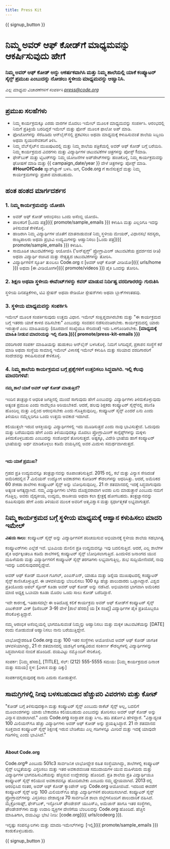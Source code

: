 ```yaml
---
title: Press Kit
---
```


{{ signup_button }}

# ನಿಮ್ಮ ಅವರ್ ಆಫ್ ಕೋಡ್‌ಗೆ ಮಾಧ್ಯಮವನ್ನು ಆಕರ್ಷಿಸುವುದು ಹೇಗೆ

### ನಿಮ್ಮ ಅವರ್ ಆಫ್ ಕೋಡ್ ಅನ್ನು ಆಕರ್ಷಕವಾಗಿಸಿ ಮತ್ತು ನಿಮ್ಮ ಶಾಲೆಯಲ್ಲಿ ಯಾಕೆ ಕಂಪ್ಯೂಟರ್ ಸೈನ್ಸ್‌ ಪ್ರಮುಖ ಎಂಬುದನ್ನು ನೋಡಲು ಸ್ಥಳೀಯ ಮಾಧ್ಯಮವನ್ನು ಆಹ್ವಾನಿಸಿ.

*ಎಲ್ಲ ಮಾಧ್ಯಮ ವಿಚಾರಣೆಗಳಿಗೆ ಸಂಪರ್ಕಿಸಿ <press@code.org>*

* * *

## ಪ್ರಮುಖ ಸಲಹೆಗಳು

- ನಿಮ್ಮ ಕಾರ್ಯಕ್ರಮಕ್ಕೂ ಎರಡು ವಾರಗಳ ಮೊದಲು ಇಮೇಲ್ ಮೂಲಕ ಮಾಧ್ಯಮವನ್ನು ಸಂಪರ್ಕಿಸಿ. ಆರಂಭದಲ್ಲಿ ನಿಮಗೆ ಪ್ರತಿಕ್ರಿಯೆ ಬರದಿದ್ದರೆ ಇಮೇಲ್ ಮತ್ತು ಫೋನ್‌ ಮೂಲಕ ಫಾಲೋ ಅಪ್ ಮಾಡಿ.
- ಫೋಟೋಗಳನ್ನು ಸೆರೆಹಿಡಿದು ಆನ್‌ಲೈನ್‌ನಲ್ಲಿ ಪ್ರಕಟಿಸಲು ಅಥವಾ ಮಾಧ್ಯಮಕ್ಕೆ ಕಳುಹಿಸುವಂತೆ ಶಾಲೆಯ ಸಿಬ್ಬಂದಿ ಅಥವಾ ಸ್ವಯಂಸೇವಕರಿಗೆ ತಿಳಿಸಿ.
- ನಿಮ್ಮ ವೆಬ್‌ಸೈಟ್‌ನ ಮುಖಪುಟದಲ್ಲಿ ಮತ್ತು ನಿಮ್ಮ ಶಾಲೆಯ ಪತ್ರಿಕೆಯಲ್ಲಿ ಅವರ್ ಆಫ್ ಕೋಡ್‌ ಬಗ್ಗೆ ಬರೆಯಿರಿ. ನಿಮ್ಮ ಕಾರ್ಯಕ್ರಮದ ವಿವರಗಳು ಮತ್ತು ವಿದ್ಯಾರ್ಥಿಗಳ ಚಟುವಟಿಕೆಗಳ ಚಿತ್ರಗಳನ್ನು ಪೋಸ್ಟ್ fಮಾಡಿ.
- ಫೇಸ್‌ಬುಕ್ ಮತ್ತು ಟ್ವಿಟರ್‌ಗನ್ನು ನಿಮ್ಮ ಯೋಜನೆಗಳ ಅಪ್‌ಡೇಟ್‌ಗಳನ್ನು ಹಂಚಿಕೊಳ್ಳಿ, ನಿಮ್ಮ ಕಾರ್ಯಕ್ರಮವನ್ನು ಘೋಷಣೆ ಮಾಡಿ ಮತ್ತು {{ campaign_date/year }} ವೇಳೆ ಚಿತ್ರಗಳನ್ನು ಪೋಸ್ಟ್ ಮಾಡಿ. **#HourOfCode** ಹ್ಯಾಶ್‌ಟ್ಯಾಗ್ ಬಳಸಿ. ಆಗ, Code.org ಗೆ ಕಾಣಿಸುತ್ತದೆ ಮತ್ತು ನಿಮ್ಮ ಕಾರ್ಯಕ್ರಮಗಳನ್ನು ಪ್ರಚಾರ ಮಾಡಬಹುದು.

## ಹಂತ ಹಂತದ ಮಾರ್ಗದರ್ಶನ

### 1. ನಿಮ್ಮ ಕಾರ್ಯಕ್ರಮವನ್ನು ಯೋಜಿಸಿ

- ಅವರ್ ಆಫ್ ಕೋಡ್ ಆರಂಭಿಸಲು ಒಂದು ಅಸೆಂಬ್ಲಿ ಯೋಜಿಸಿ.
- ಪಾಲಕರಿಗೆ [ಒಂದು ಪತ್ರ]({{ promote/sample_emails }}) ಕಳುಹಿಸಿ ಮತ್ತು ಎಲ್ಲರಿಗೂ ಇದನ್ನು ತಿಳಿಸುವಂತೆ ಕೇಳಿಕೊಳ್ಳಿ.
- ಹಾಜರಾಗಿ ನಿಮ್ಮ ವಿದ್ಯಾರ್ಥಿಗಳ ಜೊತೆಗೆ ಮಾತನಾಡುವಂತೆ ನಿಮ್ಮ ಸ್ಥಳೀಯ ಮೇಯರ್, ವಿಧಾನಸಭೆ ಸದಸ್ಯರು, ರಾಜ್ಯಪಾಲರು ಅಥವಾ ಪ್ರಭಾವಿ ಉದ್ಯಮಿಗಳನ್ನು ಆಹ್ವಾನಿಸಲು [ಒಂದು ಪತ್ರ]({{ promote/sample_emails }}) ಕಳುಹಿಸಿ.
- ಸಾಮೂಹಿಕ ಚಟುವಟಿಕೆಗಳನ್ನು ಆಯೋಜಿಸಿ ('ಅನ್‌ಪ್ಲಗ್ಡ್' ಪ್ರೋಗ್ರಾಮಿಂಗ್ ಚಟುವಟಿಕೆಯ ಪ್ರದರ್ಶನದ ರೀತಿ) ಅಥವಾ ವಿದ್ಯಾರ್ಥಿ ರಚಿಸಿದ ಮತ್ತು ನೇತೃತ್ವದ ಚಟುವಟಿಕೆಗಳನ್ನು ತೋರಿಸಿ.
- ವಿದ್ಯಾರ್ಥಿಗಳಿಗೆ ಸ್ಫೂರ್ತಿ ತುಂಬಲು Code.org ನ [ಅವರ್ ಆಫ್ ಕೋಡ್ ವೀಡಿಯೋ]({{ urls/home }}) ಅಥವಾ [ಈ ವೀಡಿಯೋಗಳ]({{ promote/videos }}) ಪೈಕಿ ಒಂದನ್ನು ತೋರಿಸಿ. <br />

### 2. ಶಿಕ್ಷಣ ಅಥವಾ ಸ್ಥಳೀಯ ಈವೆಂಟ್‌ಗಳನ್ನು ಕವರ್ ಮಾಡುವ ನಿರ್ದಿಷ್ಟ ವರದಿಗಾರರನ್ನು ಗುರುತಿಸಿ

ಸ್ಥಳೀಯ ದಿನಪತ್ರಿಕೆಗಳು, ಟಿವಿ ಸ್ಟೇಷನ್‌ ಅಥವಾ ರೇಡಿಯೋ ಸ್ಟೇಷನ್‌ಗಳು ಅಥವಾ ಬ್ಲಾಕ್‌ಗಳಂತಹವು.<br />

### 3. ಸ್ಥಳೀಯ ಮಾಧ್ಯಮವನ್ನು ಸಂಪರ್ಕಿಸಿ

ಇಮೇಲ್ ಮೂಲಕ ಸಂಪರ್ಕಿಸುವುದು ಉತ್ತಮ ವಿಧಾನ. ಇಮೇಲ್‌ ಸಂಕ್ಷಿಪ್ತವಾಗಿರಬೇಕು ಮತ್ತು "ಈ ಕಾರ್ಯಕ್ರಮದ ಬಗ್ಗೆ ಇತರರು ಯಾಕೆ ಕಾಳಜಿ ವಹಿಸಬೇಕು" ಎಂಬುದನ್ನು ಸಂವಹನ ನಡೆಸುವಂತಿರಬೇಕು. ಕಾರ್ಯಕ್ರಮದಲ್ಲಿ ಯಾರು ಇರುತ್ತಾರೆ ಎಂಬ ಮಾಹಿತಿಯನ್ನು (ದೂರವಾಣಿ ಸಂಖ್ಯೆಯೂ ಸೇರಿದಂತೆ) ಇದು ಒಳಗೊಂಡಿರಬೇಕು. **[ಮಾಧ್ಯಮಕ್ಕೆ ಮಾಹಿತಿ ನೀಡುವ ಮಾದರಿಯನ್ನು ಇಲ್ಲಿ ನೋಡಿ.]({{ promote/press-kit-emails }})**

ವರದಿಗಾರರ ಸಂಪರ್ಕ ಮಾಹಿತಿಯನ್ನು ಹುಡುಕಲು ಆನ್‌ಲೈನ್‌ ಬಳಸಿಕೊಳ್ಳಿ. ನಿಮಗೆ ಸಿಗದಿದ್ದರೆ, ಪ್ರಕಾಶನ ಸಂಸ್ಥೆಗೆ ಕರೆ ಮಾಡಿ ಅಥವಾ ಸಂಸ್ಥೆಯ ಸಾಮಾನ್ಯ ಇಮೇಲ್ ವಿಳಾಸಕ್ಕೆ ಇಮೇಲ್ ಕಳುಹಿಸಿ ಮತ್ತು ಸರಿಯಾದ ವರದಿಗಾರರಿಗೆ ಸಂದೇಶವನ್ನು ಕಳುಹಿಸುವಂತೆ ಕೇಳಿಕೊಳ್ಳಿ. <br />

### 4. ನಿಮ್ಮ ಶಾಲೆಯ ಕಾರ್ಯಕ್ರಮದ ಬಗ್ಗೆ ಪ್ರಶ್ನೆಗಳಿಗೆ ಉತ್ತರಿಸಲು ಸಿದ್ಧವಾಗಿರಿ. ಇಲ್ಲಿ ಕೆಲವು ಮಾದರಿಗಳಿವೆ:

#### ನಮ್ಮ ಶಾಲೆ ಯಾಕೆ ಅವರ್ ಆಫ್ ಕೋಡ್ ಮಾಡುತ್ತಿದೆ?

ಇಂದಿನ ತಂತ್ರಜ್ಞಾನ ಆಧರಿತ ಜಗತ್ತಿನಲ್ಲಿ ಮುಂದೆ ಸಾಗುವುದು ಹೇಗೆ ಎಂಬುದನ್ನು ವಿದ್ಯಾರ್ಥಿಗಳು ತಿಳಿದುಕೊಳ್ಳುವುದು ಅತ್ಯಂತ ಪ್ರಮುಖ ಎಂದು ನಾವೆಲ್ಲರೂ ಅರಿಯಬೇಕಿದೆ. ಆದರೆ, ಹಲವು ಶಿಕ್ಷಕರು ಕಂಪ್ಯೂಟರ್ ಸೈನ್ಸ್‌ನಲ್ಲಿ ಪರಿಣಿತಿ ಹೊಂದಿಲ್ಲ ಮತ್ತು ಎಲ್ಲಿಂದ ಆರಂಭಿಸಬೇಕು ಎಂದು ಗೊತ್ತಿರುವುದಿಲ್ಲ. ಕಂಪ್ಯೂಟರ್ ಸೈನ್ಸ್ ಎಂದರೆ ಏನು ಎಂದು ತಿಳಿಯಲು ನಮ್ಮೆಲ್ಲರಿಗೂ ಒಂದು ಉತ್ತಮ ಅವಕಾಶ ಇದಾಗಿದೆ.

ಕಲಿಯುತ್ತಲೇ ಇರುವ ಆಸಕ್ತಿಯನ್ನು ವಿದ್ಯಾರ್ಥಿಗಳಲ್ಲಿ ಇದು ಮೂಡಿಸುತ್ತದೆ ಎಂದು ನಾವು ಭಾವಿಸುತ್ತೇವೆ. ಓದುವುದು ಮತ್ತು ಬರೆಯುವುದು ಹೇಗೆ ಎಂದು ತಿಳಿಯುವುದಕ್ಕೂ ಮೊದಲು ಪ್ರೋಗ್ರಾಮಿಂಗ್ ಕಾನ್ಸೆಪ್ಟ್‌ಗಳನ್ನು ಮಕ್ಕಳು ತಿಳಿದುಕೊಳ್ಳಬಹುದು ಎಂಬುದನ್ನು ಸಂಶೋಧನೆ ತೋರಿಸುತ್ತದೆ. ಅಷ್ಟಕ್ಕೂ, ವಿದೇಶಿ ಭಾಷೆಯ ಹಾಗೆ ಕಂಪ್ಯೂಟರ್ ಭಾಷೆಯನ್ನು ಅರ್ಥ ಮಾಡಿಕೊಳ್ಳಲು ಕಡಿಮೆ ವಯಸ್ಸಿನಲ್ಲಿ ಅವರ ಮಿದುಳು ಸಮರ್ಥವಾಗಿರುತ್ತದೆ. <br /> <br />

#### ಇದು ಯಾಕೆ ಪ್ರಮುಖ?

ಗ್ರಹದ ಪ್ರತಿ ಉದ್ಯಮವನ್ನೂ ತಂತ್ರಜ್ಞಾನವನ್ನು ರೂಪಾಂತರಿಸುತ್ತಿದೆ. 2015 ರಲ್ಲಿ, ಕಲೆ ಮತ್ತು ವಿನ್ಯಾಸ ಸೇರಿದಂತೆ ಅಮೆರಿಕದಲ್ಲಿನ 7 ಮಿಲಿಯನ್‌ ಉದ್ಯೋಗ ಅವಕಾಶಗಳು ಕೋಡಿಂಗ್ ಕೌಶಲಗಳನ್ನು ಆಧರಿಸಿತ್ತು. ಆದರೆ, ಅಮೆರಿಕದ 60 ಶೇಕಡಾ ಶಾಲೆಗಳು ಕಂಪ್ಯೂಟರ್ ಸೈನ್ಸ್ ಅನ್ನು ಬೋಧಿಸುವುದಿಲ್ಲ. 21 ನೇ ಶತಮಾನದಲ್ಲಿ ಇದಕ್ಕೆ ಸಿದ್ಧವಾಗುವುದು ಅತ್ಯಂತ ಅಗತ್ಯದ್ದಾಗಿದೆ. ನಮ್ಮ ವಿದ್ಯಾರ್ಥಿಗಳು ಬೆಳೆದು ದೊಡ್ಡವರಾದಾಗ ಅವರು ಏನು ಮಾಡುತ್ತಾರೆ ಎಂಬುದು ನಮಗೆ ಗೊತ್ತಿಲ್ಲ. ಅವರು ವೈದ್ಯಕೀಯ, ಉದ್ಯಮ, ರಾಜಕೀಯ ಅಥವಾ ಕಲಾ ಕ್ಷೇತ್ರಕ್ಕೆ ಹೋಗಬಹದು. ತಂತ್ರಜ್ಞಾನವನ್ನು ರೂಪಿಸುವುದು ಹೇಗೆ ಎಂದು ತಿಳಿಯುವ ಮುಲಕ ಅವರಿಗೆ ಆತ್ಮವಿಶ್ವಾಸ ಮತ್ತು ಸ್ಫರ್ಧಾತ್ಮಕತೆ ಲಭ್ಯವಾಗುತ್ತದೆ. <br />

<a id="sample-emails"></a>

## ನಿಮ್ಮ ಕಾರ್ಯಕ್ರಮದ ಬಗ್ಗೆ ಸ್ಥಳೀಯ ಮಾಧ್ಯಮಕ್ಕೆ ಆಹ್ವಾನ ಕಳುಹಿಸಲು ಮಾದರಿ ಇಮೇಲ್

**ವಿಷಯ ಸಾಲು**: ಕಂಪ್ಯೂಟರ್ ಸೈನ್ಸ್‌ ಅನ್ನು ವಿದ್ಯಾರ್ಥಿಗಳಿಗೆ ಪರಿಚಯಿಸುವ ಅಭಿಯಾನಕ್ಕೆ ಸ್ಥಳೀಯ ಶಾಲೆಯ ಸಹಭಾಗಿತ್ವ

ಕಂಪ್ಯೂಟರ್‌ಗಳು ಎಲ್ಲೆಡೆ ಇವೆ. ಭೂಮಿಯ ಮೇಲಿನ ಪ್ರತಿ ಉದ್ಯಮವನ್ನೂ ಇವು ಬದಲಿಸುತ್ತಿವೆ. ಆದರೆ, ಎಲ್ಲ ಶಾಲೆಗಳ ಪೈಕಿ ಅರ್ಧಕ್ಕಿಂತಲೂ ಕಡಿಮೆ ಶಾಲೆಗಳಲ್ಲಿ ಕಂಪ್ಯೂಟರ್ ಸೈನ್ಸ್ ಬೋಧಿಸಲಾಗುತ್ತಿದೆ. ಹಿಂದುಳಿದ ಜನಾಂಗದ ಯುವ ಮಹಿಳೆಯರು ಮತ್ತು ವಿದ್ಯಾರ್ಥಿಗಳಿಗೆ ಕಂಪ್ಯೂಟರ್ ಸೈನ್ಸ್ ತರಗತಿಗಳು ಲಭ್ಯವಾಗುತ್ತಿಲ್ಲ. ಶುಭ ಸುದ್ದಿಯೇನೆಂದರೆ, ನಾವು ಇದನ್ನು ಬದಲಿಸುವುದರಲ್ಲಿದ್ದೇವೆ.

ಅವರ್ ಆಫ್ ಕೋಡ್‌ ಮೂಲಕ ಗೂಗಲ್‌, ಎಂಎಸ್‌ಎನ್, ಯಾಹೂ ಮತ್ತು ಡಿಸ್ನೆಯ ಮುಖಪುಟದಲ್ಲಿ ಕಂಪ್ಯೂಟರ್ ಸೈನ್ಸ್ ಕಾಣಿಸಿಕೊಳ್ಳುತ್ತಿದೆ. ಈ ಚಳವಳಿಯನ್ನು ಬೆಂಬಲಿಸಲು 100 ಕ್ಕೂ ಹೆಚ್ಚು ಪಾಲುದಾರರು ಒಟ್ಟಾಗಿದ್ದಾರೆ. ವಿಶ್ವದ ಪ್ರತಿಯೊಂದು ಆಪಲ್‌ ಸ್ಟೋರ್‌ ಕೂಡಾ ಅವರ್ ಆಫ್ ಕೋಡ್ ಅನ್ನು ನಡೆಸಿದೆ. ಅಭಿಯಾನದ ಭಾಗವಾಗಿ ಅಮೆರಿಕದ ಮಾಜಿ ಅಧ್ಯಕ್ಷ ಒಬಾಮಾ ಕೂಡಾ ಮೊದಲ ಒಂದು ಸಾಲು ಕೋಡ್ ಬರೆದಿದ್ದಾರೆ.

ಇದೇ ಕಾರಣಕ್ಕೆ, ಇತಿಹಾಸದಲ್ಲೇ ಈ ಅತಿದೊಡ್ಡ ಕಲಿಕೆ ಕಾರ್ಯಕ್ರಮ ಅವರ್ ಆಫ್ ಕೋಡ್‌ಗೆ ಕಂಪ್ಯೂಟರ್ ಸೈನ್ಸ್ ಎಜುಕೇಶನ್ ವೀಕ್ (ಡಿಸೆಂಬರ್ 3-9) ವೇಳೆ [ಶಾಲೆ ಹೆಸರು] ಯ [x ಸಂಖ್ಯೆ] ವಿದ್ಯಾರ್ಥಿಗಳ ಪೈಕಿ ಪ್ರತಿಯೊಬ್ಬರೂ ಸೇರಿಕೊಳ್ಳುತ್ತಿದ್ದಾರೆ.

ನಮ್ಮ ಆರಂಭಿಕ ಅಸೆಂಬ್ಲಿಯಲ್ಲಿ ಭಾಗವಹಿಸುವಂತೆ ನಿಮ್ಮನ್ನು ಆಹ್ವಾನಿಸಲು ಮತ್ತು ಮಕ್ಕಳ ಚಟುವಟಿಕೆಯನ್ನು [DATE] ರಂದು ನೋಡುವಂತೆ ಆಹ್ವಾನಿಸಲು ನಾನು ಬರೆಯುತ್ತಿದ್ದೇನೆ.

ಲಾಭೋದ್ದೇಶರಹಿತ Code.org ಮತ್ತು 100 ಇತರ ಸಂಸ್ಥೆಗಳು ಆಯೋಜಿಸಿದ ಅವರ್ ಆಫ್ ಕೋಡ್ ಜಾಗತಿಕ ಚಳವಳಿಯಾಗಿದ್ದು, 21 ನೇ ಶತಮಾನದಲ್ಲಿ ಯಶಸ್ಸಿಗೆ ಅಗತ್ಯವಿರುವ ಸಂಕೀರ್ಣ ಕೌಶಲ್ಯಗಳಲ್ಲಿ ವಿದ್ಯಾರ್ಥಿಗಳನ್ನು ಸಿದ್ಧವಾಗಿಸುವ ನಂಬಿಕೆ ಹೊಂದಿದೆ. ದಯವಿಟ್ಟು ನಮ್ಮೊಂದಿಗೆ ಸೇರಿಕೊಳ್ಳಿ.

ಸಂಪರ್ಕ: [ನಿಮ್ಮ ಹೆಸರು], [TITLE], ಸೆಲ್‌: (212) 555-5555 ಸಮಯ: [ನಿಮ್ಮ ಕಾರ್ಯಕ್ರಮದ ದಿನಾಂಕ ಮತ್ತು ಸಮಯ] ಸ್ಥಳ: [ವಿಳಾಸ ಮತ್ತು ದಿಕ್ಕು]

ಸಂಪರ್ಕದಲ್ಲಿರುವುದಕ್ಕೆ ನಾನು ಎದುರು ನೋಡುತ್ತೇನೆ.<br />

## ಸಾಮಗ್ರಿಗಳಲ್ಲಿ ನೀವು ಬಳಸಬಹುದಾದ ಹೆಚ್ಚುವರಿ ವಿವರಗಳು ಮತ್ತು ಕೋಟ್

"ಕೋಡ್ ಬಗ್ಗೆ ತಿಳಿಸುವುದಕ್ಕಾಗಿ ಮತ್ತು ಕಂಪ್ಯೂಟರ್ ಸೈನ್ಸ್ ಎಂಬುದು ರಾಕೆಟ್ ಸೈನ್ಸ್‌ ಅಲ್ಲ, ಬದಲಿಗೆ ಮೂಲಾಂಶಗಳನ್ನು ಯಾರು ಬೇಕಾದರೂ ಕಲಿಯಬಹುದು ಎಂಬುದನ್ನು ತೋರಿಸಲು ಅವರ್ ಆಫ್ ಕೋಡ್ ಅನ್ನು ವಿನ್ಯಾಸ ಮಾಡಲಾಗಿದೆ." ಎಂದು Code.org ಸಂಸ್ಥಾಪಕ ಮತ್ತು ಸಿಇಒ ಹದಿ ಪರ್ತೋವಿ ಹೇಳಿದ್ದಾರೆ. "ವಿಶ್ವಾದ್ಯಂತ 100 ಮಿಲಿಯನ್‌ಗೂ ಹೆಚ್ಚು ವಿದ್ಯಾರ್ಥಿಗಳು ಅವರ್ ಆಫ್ ಕೋಡ್ ಅನ್ನು ಪ್ರಯತ್ನಿಸಿದ್ದಾರೆ. 21 ನೇ ಶತಮಾನದ ಸೂಕ್ತವಾದ ಕಂಪ್ಯೂಟರ್ ಸೈನ್ಸ್ ಶಿಕ್ಷಣಕ್ಕೆ ಇರುವ ಬೇಡಿಕೆಯು ಎಲ್ಲ ಗಡಿಗಳನ್ನೂ ಮೀರಿದೆ ಮತ್ತು ಇದಕ್ಕೆ ಯಾವುದೇ ಗಡಿಗಳಿಲ್ಲ ಎಂದು ಭಾವಿಸಿದೆ." <br /> <br />

#### About Code.org

Code.org® ಎಂಬುದು 501c3 ಸಾರ್ವಜನಿಕ ಲಾಭೋದ್ದೇಶ ರಹಿತ ಸಂಸ್ಥೆಯಾಗಿದ್ದು, ಶಾಲೆಗಳಲ್ಲಿ ಕಂಪ್ಯೂಟರ್ ಸೈನ್ಸ್ ಲಭ್ಯತೆಯನ್ನು ವಿಸ್ತರಿಸಲು ಮತ್ತು ಇತರ ಅವಕಾಶವಂಚಿತ ಸಮುದಾಯಗಳ ಯುವ ಮಹಿಳೆಯರು ಮತ್ತು ವಿದ್ಯಾರ್ಥಿಗಳ ಭಾಗವಹಿಸುವಿಕೆಯನ್ನು ಹೆಚ್ಚಿಸುವ ಉದ್ದೇಶವನ್ನು ಹೊಂದಿದೆ. ಪ್ರತಿ ಶಾಲೆಯ ಪ್ರತಿ ವಿದ್ಯಾರ್ಥಿಯೂ ಕಂಪ್ಯೂಟರ್ ಸೈನ್ಸ್ ಕಲಿಯುವ ಅವಕಾಶವನ್ನೂ ಹೊಂದಿರಬೇಕು ಎಂಬುದು ನಮ್ಮ ಧ್ಯೇಯವಾಗಿದೆ. 2013 ರಲ್ಲಿ ಆರಂಭಿಸಿದ ನಂತರ, ಅವರ್ ಆಫ್ ಕೋಡ್ ಕ್ಯಾಂಪೇನ್ ಅನ್ನು Code.org ಆಯೋಜಿಸಿದೆ. ಇದರಿಂದ ಈವರೆಗೆ ಕಂಪ್ಯೂಟರ್ ಸೈನ್ಸ್‌ ಅನ್ನು 100 ಮಿಲಿಯನ್‌ಗೂ ಹೆಚ್ಚು ವಿದ್ಯಾರ್ಥಿಗಳಿಗೆ ಪರಿಚಯಿಸಲಾಗಿದೆ. ಕಂಪ್ಯೂಟರ್ ಸೈನ್ಸ್ ಪ್ರೋಗ್ರಾಮ್‌ಗಳನ್ನು ವಿಸ್ತರಿಸಲು ದೇಶಾದ್ಯಂತ 70 ಸಾರ್ವಜನಿಕ ಶಾಲಾ ಜಿಲ್ಲೆಗಳೊಂದಿಗೆ ಪಾಲುದಾರಿಕೆ ವಹಿಸಿದೆ. ಮೈಕ್ರೋಸಾಫ್ಟ್‌, ಫೇಸ್‌ಬುಕ್‌, ಇನ್ಫೋಸಿಸ್‌ ಫೌಂಡೇಶನ್‌ ಯುಎಸ್‌ಎ, ಅಮೆಜಾನ್ ಹಾಗೂ ಇತರ ಸಂಸ್ಥೆಗಳು, ಫೌಂಡೇಶನ್‌ಗಳು ಮತ್ತು ಉದಾರಿ ವ್ಯಕ್ತಿಗಳ ದೇಣಿಗೆಯ ಬೆಂಬಲವನ್ನು Code.org ಹೊಂದಿದೆ. ಹೆಚ್ಚಿನ ಮಾಹಿತಿಗಾಗಿ, ದಯವಿಟ್ಟು ಭೇಟಿ ನೀಡಿ: [code.org]({{ urls/codeorg }}).

  
ಇನ್ನಷ್ಟು ಸಂಪನ್ಮೂಲಗಳು ಮತ್ತು ಮಾದರಿ ಇಮೇಲ್‌ಗಳನ್ನು [ಇಲ್ಲಿ]({{ promote/sample_emails }}) ಕಂಡುಕೊಳ್ಳಬಹುದು.

{{ signup_button }}